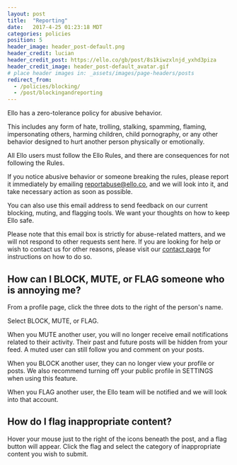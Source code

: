 ```yaml
---
layout: post
title:  "Reporting"
date:   2017-4-25 01:23:18 MDT
categories: policies
position: 5
header_image: header_post-default.png
header_credit: lucian
header_credit_post: https://ello.co/gb/post/8s1kiwzxlnjd_yxhd3piza
header_credit_image: header_post-default_avatar.gif
# place header images in: _assets/images/page-headers/posts
redirect_from:
  - /policies/blocking/
  - /post/blockingandreporting
---
```

Ello has a zero-tolerance policy for abusive behavior.

This includes any form of hate, trolling, stalking, spamming, flaming, impersonating others, harming children, child pornography, or any other behavior designed to hurt another person physically or emotionally.

All Ello users must follow the Ello Rules, and there are consequences for not following the Rules.

If you notice abusive behavior or someone breaking the rules, please report it immediately by emailing [reportabuse@ello.co](mailto:reportabuse@ello.co), and we will look into it, and take necessary action as soon as possible.

You can also use this email address to send feedback on our current blocking, muting, and flagging tools. We want your thoughts on how to keep Ello safe.

Please note that this email box is strictly for abuse-related matters, and we will not respond to other requests sent here. If you are looking for help or wish to contact us for other reasons, please visit our [contact page](/wtf/help/contact/) for instructions on how to do so.

## How can I BLOCK, MUTE, or FLAG someone who is annoying me?

From a profile page, click the three dots to the right of the person's name.

Select BLOCK, MUTE, or FLAG.

When you MUTE another user, you will no longer receive email notifications related to their activity. Their past and future posts will be hidden from your feed. A muted user can still follow you and comment on your posts.

When you BLOCK another user, they can no longer view your profile or posts. We also recommend turning off your public profile in SETTINGS when using this feature.

When you FLAG another user, the Ello team will be notified and we will look into that account. 

## How do I flag inappropriate content?

Hover your mouse just to the right of the icons beneath the post, and a flag button will appear. Click the flag and select the category of inappropriate content you wish to submit.
